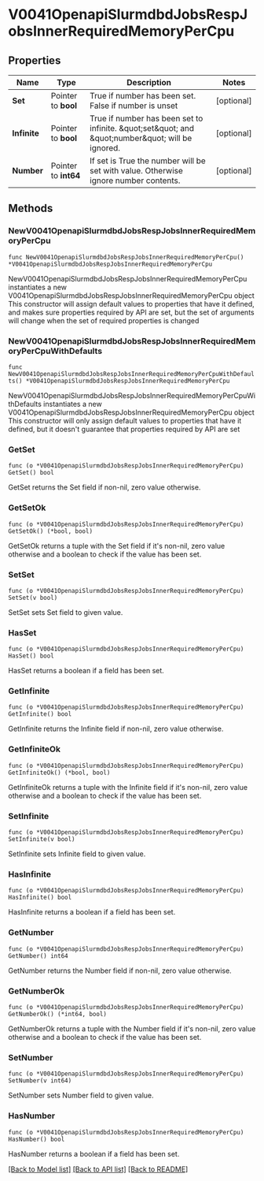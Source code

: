 # V0041OpenapiSlurmdbdJobsRespJobsInnerRequiredMemoryPerCpu

## Properties

Name | Type | Description | Notes
------------ | ------------- | ------------- | -------------
**Set** | Pointer to **bool** | True if number has been set. False if number is unset | [optional] 
**Infinite** | Pointer to **bool** | True if number has been set to infinite. \&quot;set\&quot; and \&quot;number\&quot; will be ignored. | [optional] 
**Number** | Pointer to **int64** | If set is True the number will be set with value. Otherwise ignore number contents. | [optional] 

## Methods

### NewV0041OpenapiSlurmdbdJobsRespJobsInnerRequiredMemoryPerCpu

`func NewV0041OpenapiSlurmdbdJobsRespJobsInnerRequiredMemoryPerCpu() *V0041OpenapiSlurmdbdJobsRespJobsInnerRequiredMemoryPerCpu`

NewV0041OpenapiSlurmdbdJobsRespJobsInnerRequiredMemoryPerCpu instantiates a new V0041OpenapiSlurmdbdJobsRespJobsInnerRequiredMemoryPerCpu object
This constructor will assign default values to properties that have it defined,
and makes sure properties required by API are set, but the set of arguments
will change when the set of required properties is changed

### NewV0041OpenapiSlurmdbdJobsRespJobsInnerRequiredMemoryPerCpuWithDefaults

`func NewV0041OpenapiSlurmdbdJobsRespJobsInnerRequiredMemoryPerCpuWithDefaults() *V0041OpenapiSlurmdbdJobsRespJobsInnerRequiredMemoryPerCpu`

NewV0041OpenapiSlurmdbdJobsRespJobsInnerRequiredMemoryPerCpuWithDefaults instantiates a new V0041OpenapiSlurmdbdJobsRespJobsInnerRequiredMemoryPerCpu object
This constructor will only assign default values to properties that have it defined,
but it doesn't guarantee that properties required by API are set

### GetSet

`func (o *V0041OpenapiSlurmdbdJobsRespJobsInnerRequiredMemoryPerCpu) GetSet() bool`

GetSet returns the Set field if non-nil, zero value otherwise.

### GetSetOk

`func (o *V0041OpenapiSlurmdbdJobsRespJobsInnerRequiredMemoryPerCpu) GetSetOk() (*bool, bool)`

GetSetOk returns a tuple with the Set field if it's non-nil, zero value otherwise
and a boolean to check if the value has been set.

### SetSet

`func (o *V0041OpenapiSlurmdbdJobsRespJobsInnerRequiredMemoryPerCpu) SetSet(v bool)`

SetSet sets Set field to given value.

### HasSet

`func (o *V0041OpenapiSlurmdbdJobsRespJobsInnerRequiredMemoryPerCpu) HasSet() bool`

HasSet returns a boolean if a field has been set.

### GetInfinite

`func (o *V0041OpenapiSlurmdbdJobsRespJobsInnerRequiredMemoryPerCpu) GetInfinite() bool`

GetInfinite returns the Infinite field if non-nil, zero value otherwise.

### GetInfiniteOk

`func (o *V0041OpenapiSlurmdbdJobsRespJobsInnerRequiredMemoryPerCpu) GetInfiniteOk() (*bool, bool)`

GetInfiniteOk returns a tuple with the Infinite field if it's non-nil, zero value otherwise
and a boolean to check if the value has been set.

### SetInfinite

`func (o *V0041OpenapiSlurmdbdJobsRespJobsInnerRequiredMemoryPerCpu) SetInfinite(v bool)`

SetInfinite sets Infinite field to given value.

### HasInfinite

`func (o *V0041OpenapiSlurmdbdJobsRespJobsInnerRequiredMemoryPerCpu) HasInfinite() bool`

HasInfinite returns a boolean if a field has been set.

### GetNumber

`func (o *V0041OpenapiSlurmdbdJobsRespJobsInnerRequiredMemoryPerCpu) GetNumber() int64`

GetNumber returns the Number field if non-nil, zero value otherwise.

### GetNumberOk

`func (o *V0041OpenapiSlurmdbdJobsRespJobsInnerRequiredMemoryPerCpu) GetNumberOk() (*int64, bool)`

GetNumberOk returns a tuple with the Number field if it's non-nil, zero value otherwise
and a boolean to check if the value has been set.

### SetNumber

`func (o *V0041OpenapiSlurmdbdJobsRespJobsInnerRequiredMemoryPerCpu) SetNumber(v int64)`

SetNumber sets Number field to given value.

### HasNumber

`func (o *V0041OpenapiSlurmdbdJobsRespJobsInnerRequiredMemoryPerCpu) HasNumber() bool`

HasNumber returns a boolean if a field has been set.


[[Back to Model list]](../README.md#documentation-for-models) [[Back to API list]](../README.md#documentation-for-api-endpoints) [[Back to README]](../README.md)


